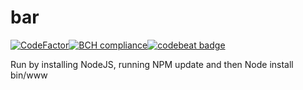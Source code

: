 # bar
[![CodeFactor](https://www.codefactor.io/repository/github/maatwork/bar/badge/master)](https://www.codefactor.io/repository/github/maatwork/bar/overview/master)[![BCH compliance](https://bettercodehub.com/edge/badge/Maatwork/bar?branch=master)](https://bettercodehub.com/)[![codebeat badge](https://codebeat.co/badges/25b0c8f8-3415-47b3-8c8d-dccba2479eb3)](https://codebeat.co/projects/github-com-maatwork-bar-master)

Run by installing NodeJS, running NPM update and then Node install bin/www

